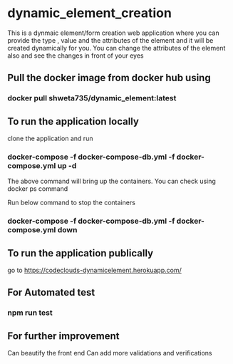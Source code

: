 # dynamic_element_creation

This is a dynmaic element/form creation web application where you can provide the type , value and the attributes of the element and it will be created dynamically for you. You can change the attributes of the element also and see the changes in front of your eyes

## Pull the docker image from docker hub using

### docker pull shweta735/dynamic_element:latest

## To run the application locally

 clone the application and run 
 
 ### docker-compose -f docker-compose-db.yml -f docker-compose.yml up -d
 
 The above command will bring up the containers. You can check using docker ps command
 
 Run below command to stop the containers
 
 ### docker-compose -f docker-compose-db.yml -f docker-compose.yml down

## To run the application publically
 
 go to https://codeclouds-dynamicelement.herokuapp.com/
 
## For Automated test
 
 ### npm run test
 
## For further improvement
 
 Can beautify the front end
 Can add more validations and verifications
